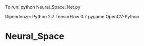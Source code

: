 To run: python Neural_Space_Net.py

Dipendenze:
Python 2.7
TensorFlow 0.7
pygame
OpenCV-Python
# Neural_Space
